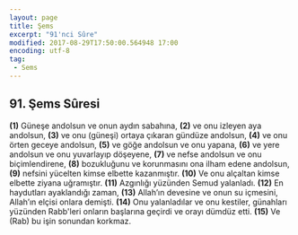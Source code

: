 ```yaml
---
layout: page
title: Şems
excerpt: "91'nci Sûre"
modified: 2017-08-29T17:50:00.564948 17:00
encoding: utf-8
tag: 
 - Sems
---
```


## 91. Şems Sûresi

**(1)** Güneşe andolsun ve onun aydın sabahına,
**(2)** ve onu izleyen aya andolsun,
**(3)** ve onu (güneşi) ortaya çıkaran gündüze andolsun,
**(4)** ve onu örten geceye andolsun,
**(5)** ve göğe andolsun ve onu yapana,
**(6)** ve yere andolsun ve onu yuvarlayıp döşeyene,
**(7)** ve nefse andolsun ve onu biçimlendirene,
**(8)** bozukluğunu ve korunmasını ona ilham edene andolsun,
**(9)** nefsini yücelten kimse elbette kazanmıştır.
****(10)**** Ve onu alçaltan kimse elbette ziyana uğramıştır.
****(11)**** Azgınlığı yüzünden Semud yalanladı.
****(12)**** En haydutları ayaklandığı zaman,
****(13)**** Allah’ın devesine ve onun su içmesini, Allah’ın elçisi onlara demişti.
****(14)**** Onu yalanladılar ve onu kestiler, günahları yüzünden Rabb'leri onların başlarına geçirdi ve orayı dümdüz etti.
****(15)**** Ve (Rab) bu işin sonundan korkmaz.
